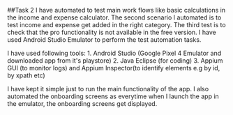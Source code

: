 \#\#Task 2 I have automated to test main work flows like basic
calculations in the income and expense calculator. The second scenario I
automated is to test income and expense get added in the right category.
The third test is to check that the pro functionality is not available
in the free version. I have used Android Studio Emulator to perform the
test automation tasks.

I have used following tools: 1. Android Studio (Google Pixel 4 Emulator
and downloaded app from it's playstore) 2. Java Eclipse (for coding) 3.
Appium GUI (to monitor logs) and Appium Inspector(to identify elements
e.g by id, by xpath etc)

I have kept it simple just to run the main functionality of the app. I
also automated the onboarding screens as everytime when I launch the app
in the emulator, the onboarding screens get displayed.
